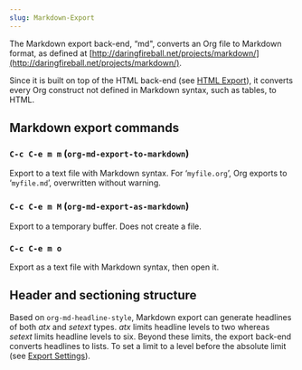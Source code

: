 ```yaml
---
slug: Markdown-Export
---
```


The Markdown export back-end, “md", converts an Org file to Markdown format, as defined at [http://daringfireball.net/projects/markdown/](http://daringfireball.net/projects/markdown/).

Since it is built on top of the HTML back-end (see [HTML Export](HTML-Export)), it converts every Org construct not defined in Markdown syntax, such as tables, to HTML.

## Markdown export commands

### `C-c C-e m m` (`org-md-export-to-markdown`)

Export to a text file with Markdown syntax. For ‘`myfile.org`’, Org exports to ‘`myfile.md`’, overwritten without warning.

### `C-c C-e m M` (`org-md-export-as-markdown`)

Export to a temporary buffer. Does not create a file.

### `C-c C-e m o`

Export as a text file with Markdown syntax, then open it.

## Header and sectioning structure

Based on `org-md-headline-style`, Markdown export can generate headlines of both *atx* and *setext* types. *atx* limits headline levels to two whereas *setext* limits headline levels to six. Beyond these limits, the export back-end converts headlines to lists. To set a limit to a level before the absolute limit (see [Export Settings](Export-Settings)).
